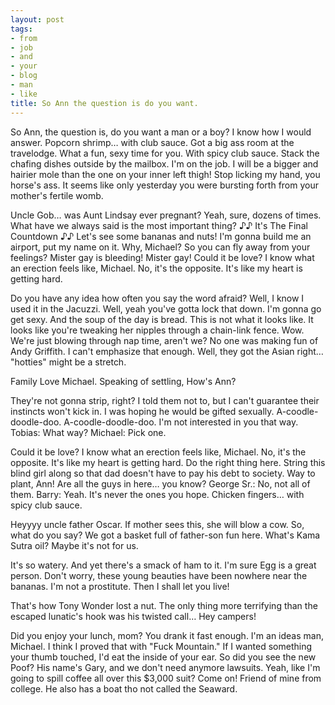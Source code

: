 ```yaml
---
layout: post
tags:
- from
- job
- and
- your
- blog
- man
- like
title: So Ann the question is do you want.
---
```


So Ann, the question is, do you want a man or a boy? I know how I would answer. Popcorn shrimp… with club sauce. Got a big ass room at the travelodge.  What a fun, sexy time for you. With spicy club sauce. Stack the chafing dishes outside by the mailbox. I'm on the job. I will be a bigger and hairier mole than the one on your inner left thigh! Stop licking my hand, you horse's ass. It seems like only yesterday you were bursting forth from your mother's fertile womb. 

Uncle Gob… was Aunt Lindsay ever pregnant? Yeah, sure, dozens of times. What have we always said is the most important thing? ♪♪ It's The Final Countdown ♪♪ Let's see some bananas and nuts! I'm gonna build me an airport, put my name on it. Why, Michael? So you can fly away from your feelings? Mister gay is bleeding! Mister gay! Could it be love? I know what an erection feels like, Michael. No, it's the opposite. It's like my heart is getting hard. 

Do you have any idea how often you say the word afraid? Well, I know I used it in the Jacuzzi. Well, yeah you've gotta lock that down. I'm gonna go get sexy. And the soup of the day is bread. This is not what it looks like. It looks like you're tweaking her nipples through a chain-link fence. Wow. We're just blowing through nap time, aren't we? No one was making fun of Andy Griffith. I can't emphasize that enough. Well, they got the Asian right… "hotties" might be a stretch. 

Family Love Michael. Speaking of settling, How's Ann? 

They're not gonna strip, right? I told them not to, but I can't guarantee their instincts won't kick in. I was hoping he would be gifted sexually. A-coodle-doodle-doo. A-coodle-doodle-doo. I'm not interested in you that way. Tobias: What way? Michael: Pick one. 

Could it be love? I know what an erection feels like, Michael. No, it's the opposite. It's like my heart is getting hard. Do the right thing here. String this blind girl along so that dad doesn't have to pay his debt to society. Way to plant, Ann! Are all the guys in here… you know? George Sr.: No, not all of them. Barry: Yeah. It's never the ones you hope. Chicken fingers… with spicy club sauce. 

Heyyyy uncle father Oscar. If mother sees this, she will blow a cow. So, what do you say? We got a basket full of father-son fun here. What's Kama Sutra oil? Maybe it's not for us. 

It's so watery. And yet there's a smack of ham to it. I'm sure Egg is a great person. Don't worry, these young beauties have been nowhere near the bananas. I'm not a prostitute. Then I shall let you live! 

That's how Tony Wonder lost a nut. The only thing more terrifying than the escaped lunatic's hook was his twisted call… Hey campers! 

Did you enjoy your lunch, mom? You drank it fast enough. I'm an ideas man, Michael. I think I proved that with "Fuck Mountain." If I wanted something your thumb touched, I'd eat the inside of your ear. So did you see the new Poof? His name's Gary, and we don't need anymore lawsuits. Yeah, like I'm going to spill coffee all over this $3,000 suit? Come on! Friend of mine from college. He also has a boat tho not called the Seaward. 

